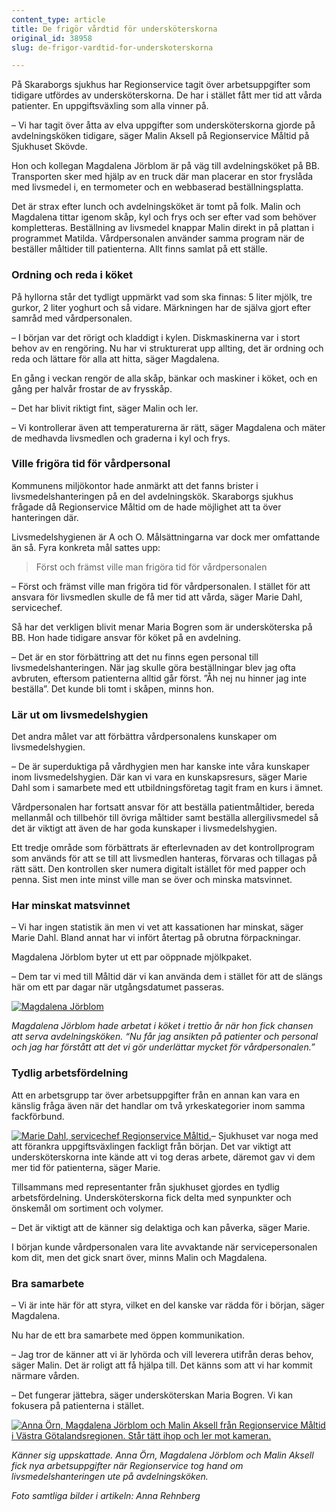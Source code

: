 ```yaml
---
content_type: article
title: De frigör vårdtid för undersköterskorna
original_id: 38958
slug: de-frigor-vardtid-for-underskoterskorna

---
```


På Skaraborgs sjukhus har Regionservice tagit över arbetsuppgifter som tidigare utfördes av undersköterskorna. De har i stället fått mer tid att vårda patienter. En uppgiftsväxling som alla vinner på.

– Vi har tagit över åtta av elva uppgifter som undersköterskorna gjorde på avdelningsköken tidigare, säger Malin Aksell på Regionservice Måltid på Sjukhuset Skövde.

Hon och kollegan Magdalena Jörblom är på väg till avdelningsköket på BB. Transporten sker med hjälp av en truck där man placerar en stor fryslåda med livsmedel i, en termometer och en webbaserad beställningsplatta.

Det är strax efter lunch och avdelningsköket är tomt på folk. Malin och Magdalena tittar igenom skåp, kyl och frys och ser efter vad som behöver kompletteras. Beställning av livsmedel knappar Malin direkt in på plattan i programmet Matilda. Vårdpersonalen använder samma program när de beställer måltider till patienterna. Allt finns samlat på ett ställe.

### Ordning och reda i köket

På hyllorna står det tydligt uppmärkt vad som ska finnas: 5 liter mjölk, tre gurkor, 2 liter yoghurt och så vidare. Märkningen har de själva gjort efter samråd med vårdpersonalen.

– I början var det rörigt och kladdigt i kylen. Diskmaskinerna var i stort behov av en rengöring. Nu har vi strukturerat upp allting, det är ordning och reda och lättare för alla att hitta, säger Magdalena.

En gång i veckan rengör de alla skåp, bänkar och maskiner i köket, och en gång per halvår frostar de av frysskåp.

– Det har blivit riktigt fint, säger Malin och ler.

– Vi kontrollerar även att temperaturerna är rätt, säger Magdalena och mäter de medhavda livsmedlen och graderna i kyl och frys.

### Ville frigöra tid för vårdpersonal

Kommunens miljökontor hade anmärkt att det fanns brister i livsmedelshanteringen på en del avdelningskök. Skaraborgs sjukhus frågade då Regionservice Måltid om de hade möjlighet att ta över hanteringen där.

Livsmedelshygienen är A och O. Målsättningarna var dock mer omfattande än så. Fyra konkreta mål sattes upp:

> Först och främst ville man frigöra tid för vårdpersonalen

– Först och främst ville man frigöra tid för vårdpersonalen. I stället för att ansvara för livsmedlen skulle de få mer tid att vårda, säger Marie Dahl, servicechef.

Så har det verkligen blivit menar Maria Bogren som är undersköterska på BB. Hon hade tidigare ansvar för köket på en avdelning.

– Det är en stor förbättring att det nu finns egen personal till livsmedelshanteringen. När jag skulle göra beställningar blev jag ofta avbruten, eftersom patienterna alltid går först. ”Åh nej nu hinner jag inte beställa”. Det kunde bli tomt i skåpen, minns hon.

### Lär ut om livsmedelshygien

Det andra målet var att förbättra vårdpersonalens kunskaper om livsmedelshygien.

– De är superduktiga på vårdhygien men har kanske inte våra kunskaper inom livsmedelshygien. Där kan vi vara en kunskapsresurs, säger Marie Dahl som i samarbete med ett utbildningsföretag tagit fram en kurs i ämnet.

Vårdpersonalen har fortsatt ansvar för att beställa patientmåltider, bereda mellanmål och tillbehör till övriga måltider samt beställa allergilivsmedel så det är viktigt att även de har goda kunskaper i livsmedelshygien.

Ett tredje område som förbättrats är efterlevnaden av det kontrollprogram som används för att se till att livsmedlen hanteras, förvaras och tillagas på rätt sätt. Den kontrollen sker numera digitalt istället för med papper och penna. Sist men inte minst ville man se över och minska matsvinnet.

### Har minskat matsvinnet

– Vi har ingen statistik än men vi vet att kassationen har minskat, säger Marie Dahl. Bland annat har vi infört återtag på obrutna förpackningar.

Magdalena Jörblom byter ut ett par oöppnade mjölkpaket.

– Dem tar vi med till Måltid där vi kan använda dem i stället för att de slängs här om ett par dagar när utgångsdatumet passeras.

[![Magdalena Jörblom](https://www.suntarbetsliv.se/wp-content/uploads/2019/05/450x400-magdalena-jorblom-foto-anna-rehnberg.jpg)](https://www.suntarbetsliv.se/wp-content/uploads/2019/05/450x400-magdalena-jorblom-foto-anna-rehnberg.jpg)

_Magdalena Jörblom hade arbetat i köket i trettio år när hon fick chansen att serva avdelningsköken. “Nu får jag ansikten på patienter och personal och jag har förstått att det vi gör underlättar mycket för vårdpersonalen.”_

### Tydlig arbetsfördelning

Att en arbetsgrupp tar över arbetsuppgifter från en annan kan vara en känslig fråga även när det handlar om två yrkeskategorier inom samma fackförbund.

[![Marie Dahl, servicechef Regionservice Måltid. ](https://www.suntarbetsliv.se/wp-content/uploads/2019/05/200x220-marie-dahl-foto-anna-rehnberg.jpg)](https://www.suntarbetsliv.se/wp-content/uploads/2019/05/200x220-marie-dahl-foto-anna-rehnberg.jpg)– Sjukhuset var noga med att förankra uppgiftsväxlingen fackligt från början. Det var viktigt att undersköterskorna inte kände att vi tog deras arbete, däremot gav vi dem mer tid för patienterna, säger Marie.

Tillsammans med representanter från sjukhuset gjordes en tydlig arbetsfördelning. Undersköterskorna fick delta med synpunkter och önskemål om sortiment och volymer.

– Det är viktigt att de känner sig delaktiga och kan påverka, säger Marie.

I början kunde vårdpersonalen vara lite avvaktande när servicepersonalen kom dit, men det gick snart över, minns Malin och Magdalena.

### Bra samarbete

– Vi är inte här för att styra, vilket en del kanske var rädda för i början, säger Magdalena.

Nu har de ett bra samarbete med öppen kommunikation.

– Jag tror de känner att vi är lyhörda och vill leverera utifrån deras behov, säger Malin. Det är roligt att få hjälpa till. Det känns som att vi har kommit närmare vården.

– Det fungerar jättebra, säger undersköterskan Maria Bogren. Vi kan fokusera på patienterna i stället.

[![Anna Örn, Magdalena Jörblom och Malin Aksell från Regionservice Måltid i Västra Götalandsregionen. Står tätt ihop och ler mot kameran. ](https://www.suntarbetsliv.se/wp-content/uploads/2019/05/750x400-anna-orn-magdalena-jorblom-malin-aksell-foto-anna-rehnberg.jpg)](https://www.suntarbetsliv.se/wp-content/uploads/2019/05/750x400-anna-orn-magdalena-jorblom-malin-aksell-foto-anna-rehnberg.jpg)

_Känner sig uppskattade. Anna Örn, Magdalena Jörblom och Malin Aksell fick nya arbetsuppgifter när Regionservice tog hand om livsmedelshanteringen ute på avdelningsköken._

_Foto samtliga bilder i artikeln: Anna Rehnberg_

